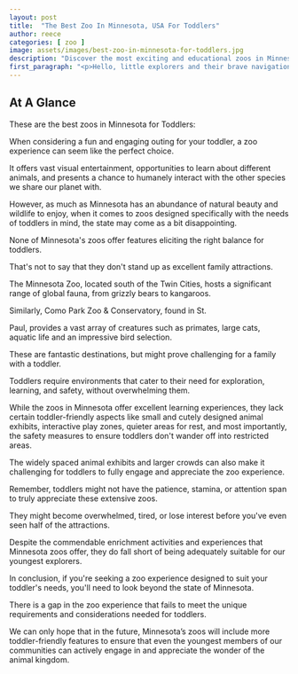 ```yaml
---
layout: post
title:  "The Best Zoo In Minnesota, USA For Toddlers"
author: reece
categories: [ zoo ]
image: assets/images/best-zoo-in-minnesota-for-toddlers.jpg
description: "Discover the most exciting and educational zoos in Minnesota. This detailed guide brings you an overview of Minnesota's top zoos, offering fun-filled experiences for families, animal enthusiasts and undefined. From exotic species to conservation efforts, get the inside scoop right here!"
first_paragraph: "<p>Hello, little explorers and their brave navigation captains, also known as parents! Planning an unforgettable adventure in the beautiful state of Minnesota? Look no further! This article is just for you.</p><p>Despite its famed lakes and parks, Minnesota hosts a slew of attractive destinations that are particularly tailored for your toddlers.</p><p>Among these jewels are the remarkable zoos, designed specifically with the tiniest feet in mind, catering to their unique needs and ensuring a day filled with laughter, joy, and valuable learning.</p><p>So buckle up, because we are about to embark on an exciting journey, exploring the best zoos in the state of Minnesota, where extraordinary animal encounters promise to turn your regular day out into a mesmerizing adventure!</p>"
---
```


## At A Glance

These are the best zoos in Minnesota for Toddlers:

When considering a fun and engaging outing for your toddler, a zoo experience can seem like the perfect choice. 

It offers vast visual entertainment, opportunities to learn about different animals, and presents a chance to humanely interact with the other species we share our planet with. 

However, as much as Minnesota has an abundance of natural beauty and wildlife to enjoy, when it comes to zoos designed specifically with the needs of toddlers in mind, the state may come as a bit disappointing. 



None of Minnesota's zoos offer features eliciting the right balance for toddlers. 

That's not to say that they don't stand up as excellent family attractions. 

The Minnesota Zoo, located south of the Twin Cities, hosts a significant range of global fauna, from grizzly bears to kangaroos. 

Similarly, Como Park Zoo & Conservatory, found in St. 

Paul, provides a vast array of creatures such as primates, large cats, aquatic life and an impressive bird selection. 

These are fantastic destinations, but might prove challenging for a family with a toddler.

Toddlers require environments that cater to their need for exploration, learning, and safety, without overwhelming them. 

While the zoos in Minnesota offer excellent learning experiences, they lack certain toddler-friendly aspects like small and cutely designed animal exhibits, interactive play zones, quieter areas for rest, and most importantly, the safety measures to ensure toddlers don't wander off into restricted areas. 

The widely spaced animal exhibits and larger crowds can also make it challenging for toddlers to fully engage and appreciate the zoo experience.

Remember, toddlers might not have the patience, stamina, or attention span to truly appreciate these extensive zoos. 

They might become overwhelmed, tired, or lose interest before you've even seen half of the attractions. 

Despite the commendable enrichment activities and experiences that Minnesota zoos offer, they do fall short of being adequately suitable for our youngest explorers.

In conclusion, if you're seeking a zoo experience designed to suit your toddler's needs, you'll need to look beyond the state of Minnesota. 

There is a gap in the zoo experience that fails to meet the unique requirements and considerations needed for toddlers. 

We can only hope that in the future, Minnesota’s zoos will include more toddler-friendly features to ensure that even the youngest members of our communities can actively engage in and appreciate the wonder of the animal kingdom.